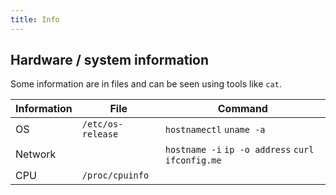 ```yaml
---
title: Info
---
```


## Hardware / system information

Some information are in files and can be seen using tools like `cat`.

| Information | File | Command |
| --- | --- | --- |
| OS | `/etc/os-release` | `hostnamectl` `uname -a` |
| Network | | `hostname -i` `ip -o address` `curl ifconfig.me` |
| CPU | `/proc/cpuinfo` | |
